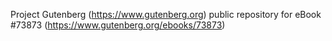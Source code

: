 Project Gutenberg (https://www.gutenberg.org) public repository for
eBook #73873 (https://www.gutenberg.org/ebooks/73873)
